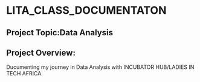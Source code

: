 # LITA_CLASS_DOCUMENTATON
## Project Topic:Data Analysis
## Project Overview:
Ducumenting my journey in Data Analysis with INCUBATOR HUB/LADIES IN TECH AFRICA.

